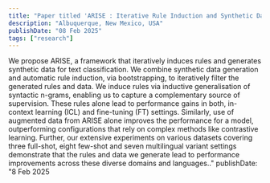 ```yaml
---
title: "Paper titled 'ARISE : Iterative Rule Induction and Synthetic Data Generation for Text Classification' accepted at NAACL 2025"
description: "Albuquerque, New Mexico, USA"
publishDate: "08 Feb 2025"
tags: ["research"]
---
```

We propose ARISE, a framework that iteratively induces rules and generates synthetic data for text classification. We combine synthetic data generation and automatic rule induction, via bootstrapping, to iteratively filter the generated rules and data. We induce rules via inductive generalisation of syntactic n-grams, enabling us to capture a complementary source of supervision. These rules alone lead to performance gains in both, in-context learning (ICL) and fine-tuning (FT) settings. Similarly, use of augmented data from ARISE alone improves the  performance for a model, outperforming configurations that rely on complex methods like contrastive learning. Further, our extensive experiments on various datasets covering three full-shot, eight few-shot and seven multilingual variant settings demonstrate that the rules and data we generate lead to performance improvements across these diverse domains and languages.."
publishDate: "8 Feb 2025


